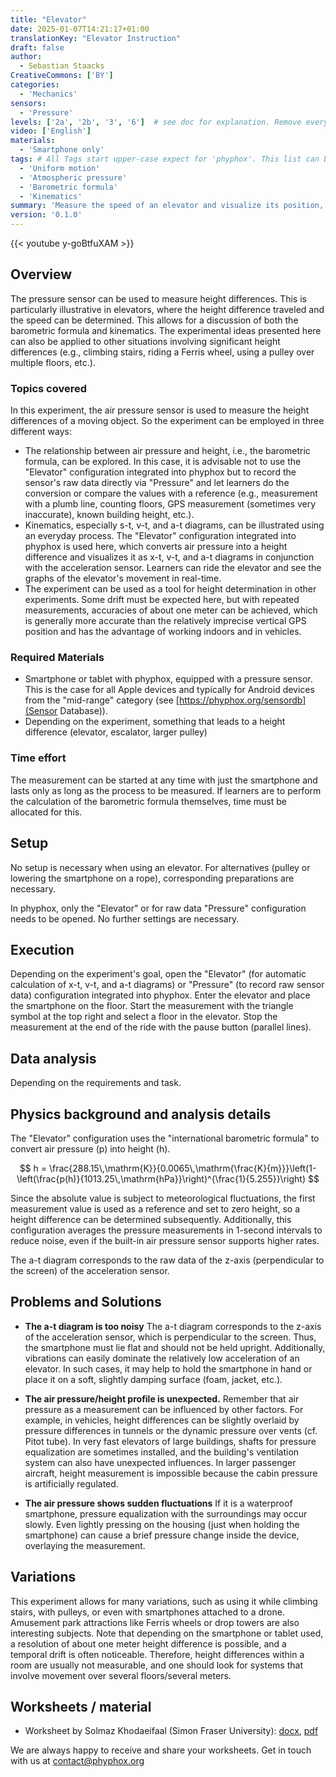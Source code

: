 ```yaml
--- 
title: "Elevator"
date: 2025-01-07T14:21:17+01:00
translationKey: "Elevator Instruction"
draft: false
author: 
  - Sebastian Staacks
CreativeCommons: ['BY']
categories:
  - 'Mechanics'
sensors:
  - 'Pressure'
levels: ['2a', '2b', '3', '6']  # see doc for explanation. Remove everything else
video: ['English']
materials:
  - 'Smartphone only'
tags: # All Tags start upper-case expect for 'phyphox'. This list can be expanded!
  - 'Uniform motion'
  - 'Atmospheric pressure'
  - 'Barometric formula'
  - 'Kinematics'
summary: 'Measure the speed of an elevator and visualize its position, velocity and acceleration.'
version: '0.1.0'
---
```


{{< youtube y-goBtfuXAM >}}

## Overview

The pressure sensor can be used to measure height differences. This is particularly illustrative in elevators, where the height difference traveled and the speed can be determined. This allows for a discussion of both the barometric formula and kinematics. The experimental ideas presented here can also be applied to other situations involving significant height differences (e.g., climbing stairs, riding a Ferris wheel, using a pulley over multiple floors, etc.).


### Topics covered

In this experiment, the air pressure sensor is used to measure the height differences of a moving object. So the experiment can be employed in three different ways:
- The relationship between air pressure and height, i.e., the barometric formula, can be explored. In this case, it is advisable not to use the "Elevator" configuration integrated into phyphox but to record the sensor's raw data directly via "Pressure" and let learners do the conversion or compare the values with a reference (e.g., measurement with a plumb line, counting floors, GPS measurement (sometimes very inaccurate), known building height, etc.).
- Kinematics, especially s-t, v-t, and a-t diagrams, can be illustrated using an everyday process. The "Elevator" configuration integrated into phyphox is used here, which converts air pressure into a height difference and visualizes it as x-t, v-t, and a-t diagrams in conjunction with the acceleration sensor. Learners can ride the elevator and see the graphs of the elevator's movement in real-time.
- The experiment can be used as a tool for height determination in other experiments. Some drift must be expected here, but with repeated measurements, accuracies of about one meter can be achieved, which is generally more accurate than the relatively imprecise vertical GPS position and has the advantage of working indoors and in vehicles.


### Required Materials

- Smartphone or tablet with phyphox, equipped with a pressure sensor. This is the case for all Apple devices and typically for Android devices from the "mid-range" category (see [https://phyphox.org/sensordb](Sensor Database)).
- Depending on the experiment, something that leads to a height difference (elevator, escalator, larger pulley)


### Time effort

The measurement can be started at any time with just the smartphone and lasts only as long as the process to be measured. If learners are to perform the calculation of the barometric formula themselves, time must be allocated for this.


## Setup

No setup is necessary when using an elevator. For alternatives (pulley or lowering the smartphone on a rope), corresponding preparations are necessary.

In phyphox, only the "Elevator" or for raw data "Pressure" configuration needs to be opened. No further settings are necessary.


## Execution

Depending on the experiment's goal, open the "Elevator" (for automatic calculation of x-t, v-t, and a-t diagrams) or "Pressure" (to record raw sensor data) configuration integrated into phyphox. Enter the elevator and place the smartphone on the floor. Start the measurement with the triangle symbol at the top right and select a floor in the elevator. Stop the measurement at the end of the ride with the pause button (parallel lines).


## Data analysis

Depending on the requirements and task.


## Physics background and analysis details

The "Elevator" configuration uses the "international barometric formula" to convert air pressure \(p\) into height \(h\).

$$
h = \frac{288.15\,\mathrm{K}}{0.0065\,\mathrm{\frac{K}{m}}}\left(1-\left(\frac{p(h)}{1013.25\,\mathrm{hPa}}\right)^{\frac{1}{5.255}}\right)
$$

Since the absolute value is subject to meteorological fluctuations, the first measurement value is used as a reference and set to zero height, so a height difference can be determined subsequently. Additionally, this configuration averages the pressure measurements in 1-second intervals to reduce noise, even if the built-in air pressure sensor supports higher rates.

The a-t diagram corresponds to the raw data of the z-axis (perpendicular to the screen) of the acceleration sensor.

 
## Problems and Solutions

* **The a-t diagram is too noisy**
  The a-t diagram corresponds to the z-axis of the acceleration sensor, which is perpendicular to the screen. Thus, the smartphone must lie flat and should not be held upright. Additionally, vibrations can easily dominate the relatively low acceleration of an elevator. In such cases, it may help to hold the smartphone in hand or place it on a soft, slightly damping surface (foam, jacket, etc.).

* **The air pressure/height profile is unexpected.**
  Remember that air pressure as a measurement can be influenced by other factors. For example, in vehicles, height differences can be slightly overlaid by pressure differences in tunnels or the dynamic pressure over vents (cf. Pitot tube). In very fast elevators of large buildings, shafts for pressure equalization are sometimes installed, and the building's ventilation system can also have unexpected influences. In larger passenger aircraft, height measurement is impossible because the cabin pressure is artificially regulated.

* **The air pressure shows sudden fluctuations**
  If it is a waterproof smartphone, pressure equalization with the surroundings may occur slowly. Even lightly pressing on the housing (just when holding the smartphone) can cause a brief pressure change inside the device, overlaying the measurement.


## Variations

This experiment allows for many variations, such as using it while climbing stairs, with pulleys, or even with smartphones attached to a drone. Amusement park attractions like Ferris wheels or drop towers are also interesting subjects. Note that depending on the smartphone or tablet used, a resolution of about one meter height difference is possible, and a temporal drift is often noticeable. Therefore, height differences within a room are usually not measurable, and one should look for systems that involve movement over several floors/several meters.



## Worksheets / material

* Worksheet by Solmaz Khodaeifaal (Simon Fraser University): [docx](../files/elevator_khodaeifaal.docx), [pdf](../files/elevator_khodaeifaal.pdf)

We are always happy to receive and share your worksheets. Get in touch with us at contact@phyphox.org

